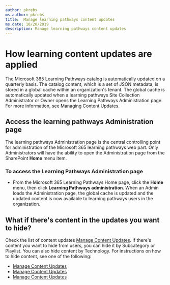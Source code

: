 ```yaml
---
author: pkrebs
ms.author: pkrebs
title:  Manage learning pathways content updates
ms.date: 10/20/2019
description: Manage learning pathways content updates
---
```


# How learning content updates are applied
The Microsoft 365 Learning Pathways catalog is automatically updated on a quarterly basis. The catalog content, which is a set of JSON metadata, is stored in a global cache within an organization's tenant. The global cache is automatically updated when a learning pathways Site Collection Administrator or Owner opens the Learning Pathways Administration page. For more information, see Managing Content Updates. 

## Access the learning pathways Administration page

The learning pathways Administration page is the central controlling point for administration of the Microsoft 365 learning pathways web part. Only Administrators will have the ability to open the Administration page from the SharePoint **Home** menu item.  

### To access the Learning Pathways Administration page
- From the Microsoft 365 Learning Pathways Home page, click the **Home** menu, then click **Learning Pathways administration**. When an Admin loads the Administration page, the global cache is updated and the updated content is now available to learning pathways users in the organization. 

## What if there's content in the updates you want to hide?
Check the list of content updates [Manage Content Updates](custom_contentupdatesmanage.md). If there's content you want to hide from users, you can hide it by Subcategory or Playlist. You can also hide content by Technology. For instructions on how to hide content, see one of the following: 

- [Manage Content Updates](custom_hideshowsub.md)
- [Manage Content Updates](custom_hideshowplaylists.md)
- [Manage Content Updates](custom_hideshowtech.md)